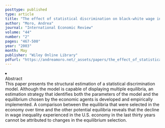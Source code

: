 ```yaml
---
posttype: published
type: article
title: "The effect of statistical discrimination on black-white wage inequality: estimating a model with multiple equilibria"
author: "Moro, Andrea"
journal: "International Economic Review"
volume: "44"
number: "2"
pages: "467-500"
year: "2003"
month: May
publisher: "Wiley Online Library"
pdfurl: "https://andreamoro.net/_assets/papers/the_effect_of_statistical_discrimination_on_black-white_wage_inequality.pdf"
---
```

<li class='acc_hide'> <div class="title">Abstract</div>
This paper presents the structural estimation of a statistical discrimination
model. Although the model is capable of displaying multiple equilibria, an estimation
strategy that identifies both the parameters of the model and the equilibrium chosen
by the economic agents is developed and empirically implemented. A comparison between
the equilibria that were selected in the economy over time and the other potential
equilibria reveals that the decline in wage inequality experienced in the U.S. economy
in the last thirty years cannot be attributed to changes in the equilibrium selection.
</li>
